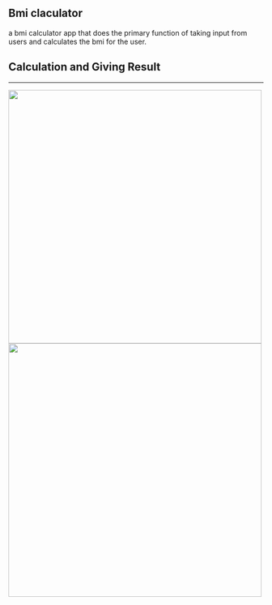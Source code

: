 ## Bmi claculator

a bmi calculator app that does the primary function of taking input from users and calculates the bmi for the user.

## Calculation and Giving Result
------------------
<img src="https://user-images.githubusercontent.com/77344547/182017387-6b9980be-c300-4897-863e-305a64796f3b.jpg" weight="300" height="500">  <img src="https://user-images.githubusercontent.com/77344547/182017407-0ff0358a-25ed-4106-b0d1-ad321ba5a9f8.jpg" weight="300" height="500">



